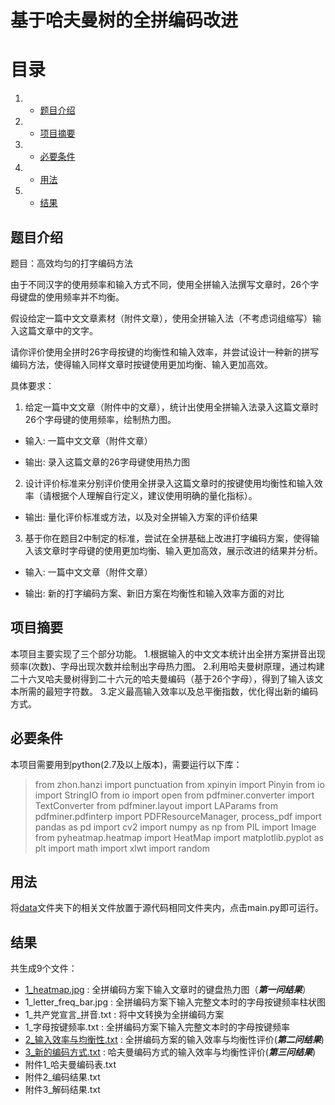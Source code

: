 # 基于哈夫曼树的全拼编码改进




# 目录
1.  * [题目介绍](#题目介绍)
2.  * [项目摘要](#项目摘要)
3.  * [必要条件](#必要条件)
4.  * [用法](#用法)
5.  * [结果](#结果)



## 题目介绍

题目：高效均匀的打字编码方法

由于不同汉字的使用频率和输入方式不同，使用全拼输入法撰写文章时，26个字母键盘的使用频率并不均衡。

假设给定一篇中文文章素材（附件文章），使用全拼输入法（不考虑词组缩写）输入这篇文章中的文字。

请你评价使用全拼时26字母按键的均衡性和输入效率，并尝试设计一种新的拼写编码方法，使得输入同样文章时按键使用更加均衡、输入更加高效。

  

具体要求：  

1. 给定一篇中文文章（附件中的文章），统计出使用全拼输入法录入这篇文章时26个字母键的使用频率，绘制热力图。  

- 输入: 一篇中文文章（附件文章）  

- 输出: 录入这篇文章的26字母键使用热力图  

  

2. 设计评价标准来分别评价使用全拼录入这篇文章时的按键使用均衡性和输入效率（请根据个人理解自行定义，建议使用明确的量化指标）。  

- 输出: 量化评价标准或方法，以及对全拼输入方案的评价结果  

  

3. 基于你在题目2中制定的标准，尝试在全拼基础上改进打字编码方案，使得输入该文章时字母键的使用更加均衡、输入更加高效，展示改进的结果并分析。  

- 输入: 一篇中文文章（附件文章）  

- 输出: 新的打字编码方案、新旧方案在均衡性和输入效率方面的对比

## 项目摘要

本项目主要实现了三个部分功能。
1.根据输入的中文文本统计出全拼方案拼音出现频率(次数)、字母出现次数并绘制出字母热力图。
2.利用哈夫曼树原理，通过构建二十六叉哈夫曼树得到二十六元的哈夫曼编码（基于26个字母），得到了输入该文本所需的最短字符数。
3.定义最高输入效率以及总平衡指数，优化得出新的编码方式。

## 必要条件

本项目需要用到python(2.7及以上版本)，需要运行以下库：
> from zhon.hanzi import punctuation
from xpinyin import Pinyin
from io import StringIO
from io import open
from pdfminer.converter import TextConverter
from pdfminer.layout import LAParams
from pdfminer.pdfinterp import PDFResourceManager, process_pdf
import pandas as pd
import cv2
import numpy as np
from PIL import Image
from pyheatmap.heatmap import HeatMap
import matplotlib.pyplot as plt
import math 
import xlwt
import random


## 用法

将[data](https://github.com/Jamciral/mycode2/tree/master/data)文件夹下的相关文件放置于源代码相同文件夹内，点击main.py即可运行。

## 结果

共生成9个文件：

- [1_heatmap.jpg](https://github.com/Jamciral/mycode2/blob/master/output/1_heatmap.jpg) : 全拼编码方案下输入文章时的键盘热力图（***第一问结果***）
- 1_letter_freq_bar.jpg : 全拼编码方案下输入完整文本时的字母按键频率柱状图
- 1_共产党宣言_拼音.txt : 将中文转换为全拼编码方案
- 1_字母按键频率.txt : 全拼编码方案下输入完整文本时的字母按键频率
- [2_输入效率与均衡性.txt](https://github.com/Jamciral/mycode2/blob/master/output/2_%E8%BE%93%E5%85%A5%E6%95%88%E7%8E%87%E4%B8%8E%E5%9D%87%E8%A1%A1%E6%80%A7.txt) : 全拼编码方案的输入效率与均衡性评价(***第二问结果***)
- [3_新的编码方式.txt](https://github.com/Jamciral/mycode2/blob/master/output/3_%E6%96%B0%E7%9A%84%E7%BC%96%E7%A0%81%E6%96%B9%E5%BC%8F.txt) : 哈夫曼编码方式的输入效率与均衡性评价(***第三问结果***)
- 附件1_哈夫曼编码表.txt
- 附件2_编码结果.txt
- 附件3_解码结果.txt


